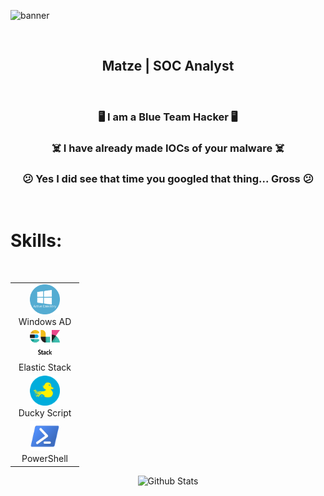 ![banner](https://github.com/matze-infosec/Matze/blob/main/Assets/Banner.png)

<div allign=center>

<p align="center"><br/>

<h2 align="center"> Matze | SOC Analyst </h2>

<p align="center"><br/>

<h3 align="center"> 🖥️ I am a Blue Team Hacker 🖥️ </h3>

<h3 align="center"> ☠️ I have already made IOCs of your malware ☠️ </h3>

<h3 align="center"> 😕 Yes I did see that time you googled that thing... Gross 😕 </h3>

<p align="center"><br/>

# Skills:

<p align="center"><br/>

<table>
  <tr>
    <td align="center" width="96">
      <a href="#macropower-tech">
        <img src="https://github.com/matze-infosec/Matze/blob/main/Assets/AD.png" width="48" height="48" alt="C#" />
      </a>
      <br>Windows AD
    </td>
  <tr>
    <td align="center" width="96">
      <a href="#macropower-tech">
        <img src="https://github.com/matze-infosec/Matze/blob/main/Assets/ELK.png" width="48" height="48" alt="C#" />
      </a>
      <br>Elastic Stack
    </td>
  <tr>
    <td align="center" width="96">
      <a href="#macropower-tech">
        <img src="https://github.com/matze-infosec/Matze/blob/main/Assets/Ducky.png" width="48" height="48" alt="C#" />
      </a>
      <br>Ducky Script
    </td>
  <tr>
    <td align="center" width="96">
      <a href="#macropower-tech">
        <img src="https://github.com/matze-infosec/Matze/blob/main/Assets/PS.png" width="48" height="48" alt="C#" />
      </a>
      <br>PowerShell
    </td>
  </tr>
</table>
  
<p align="center">
        <img src="https://raw.githubusercontent.com/bornmay/bornmay/Update/svg/Bottom.svg" alt="Github Stats" />
</p>

